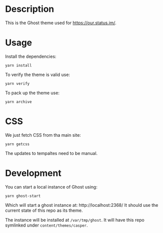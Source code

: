 # Description

This is the Ghost theme used for https://our.status.im/.

# Usage

Install the dependencies:
```
yarn install
```
To verify the theme is valid use:
```
yarn verify
```
To pack up the theme use:
```
yarn archive
```

# CSS

We just fetch CSS from tha main site:
```
yarn getcss
```
The updates to tempaltes need to be manual.

# Development

You can start a local instance of Ghost using:
```
yarn ghost-start
```
Which will start a ghost instance at: http://localhost:2368/
It should use the current state of this repo as its theme.

The instance will be installed at `/var/tmp/ghost`.
It will have this repo symlinked under `content/themes/casper`.
